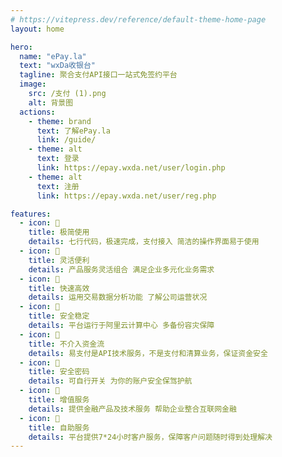 ```yaml
---
# https://vitepress.dev/reference/default-theme-home-page
layout: home

hero:
  name: "ePay.la"
  text: "wxDa收银台"
  tagline: 聚合支付API接口一站式免签约平台
  image:
    src: /支付 (1).png
    alt: 背景图
  actions:
    - theme: brand
      text: 了解ePay.la
      link: /guide/
    - theme: alt
      text: 登录
      link: https://epay.wxda.net/user/login.php
    - theme: alt
      text: 注册
      link: https://epay.wxda.net/user/reg.php

features:
  - icon: 📝
    title: 极简使用
    details: 七行代码，极速完成，支付接入 简洁的操作界面易于使用
  - icon: 🫠
    title: 灵活便利
    details: 产品服务灵活组合 满足企业多元化业务需求
  - icon: 🫥
    title: 快速高效
    details: 运用交易数据分析功能 了解公司运营状况
  - icon: 🚀
    title: 安全稳定
    details: 平台运行于阿里云计算中心 多备份容灾保障
  - icon: 📝
    title: 不介入资金流
    details: 易支付是API技术服务，不是支付和清算业务，保证资金安全
  - icon: 🫠
    title: 安全密码
    details: 可自行开关 为你的账户安全保驾护航
  - icon: 🫥
    title: 增值服务
    details: 提供金融产品及技术服务 帮助企业整合互联网金融
  - icon: 🚀
    title: 自助服务
    details: 平台提供7*24小时客户服务，保障客户问题随时得到处理解决
---
```

